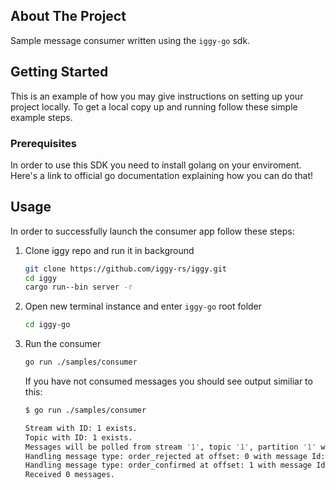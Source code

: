 <!-- ABOUT THE PROJECT -->
## About The Project

Sample message consumer written using the `iggy-go` sdk.

<!-- GETTING STARTED -->
## Getting Started

This is an example of how you may give instructions on setting up your project locally.
To get a local copy up and running follow these simple example steps.

### Prerequisites

In order to use this SDK you need to install golang on your enviroment. Here's a <a hfref="https://go.dev/doc/install">link to official go documentation</a> explaining how you can do that!

## Usage

In order to successfully launch the consumer app follow these steps:
1. Clone iggy repo and run it in background
    ```sh
    git clone https://github.com/iggy-rs/iggy.git
    cd iggy
    cargo run--bin server -r
    ```
1. Open new terminal instance and enter `iggy-go` root folder
    ```sh
    cd iggy-go
    ```
2. Run the consumer
    ```sh
    go run ./samples/consumer
    ```

    If you have not consumed messages you should see output similiar to this:

    ```sh
    $ go run ./samples/consumer

    Stream with ID: 1 exists.
    Topic with ID: 1 exists.
    Messages will be polled from stream '1', topic '1', partition '1' with interval 1000 ms.
    Handling message type: order_rejected at offset: 0 with message Id: 55ca2b5f-7a7d-48f3-95ab-7d41c702fef2 {Id:1 Timestamp:37314 Reason:Other}
    Handling message type: order_confirmed at offset: 1 with message Id: 2b5906c7-9a41-4f86-86de-8cceca023dc1 {Id:1 Price:215 Timestamp:28024}
    Received 0 messages.
    ```
